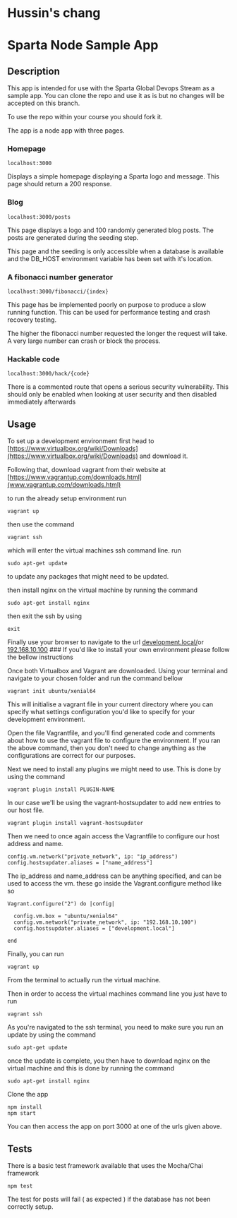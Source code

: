 # Hussin's chang
# Sparta Node Sample App

## Description

This app is intended for use with the Sparta Global Devops Stream as a sample app. You can clone the repo and use it as is but no changes will be accepted on this branch.

To use the repo within your course you should fork it.

The app is a node app with three pages.

### Homepage

``localhost:3000``

Displays a simple homepage displaying a Sparta logo and message. This page should return a 200 response.

### Blog

``localhost:3000/posts``

This page displays a logo and 100 randomly generated blog posts. The posts are generated during the seeding step.

This page and the seeding is only accessible when a database is available and the DB_HOST environment variable has been set with it's location.

### A fibonacci number generator

``localhost:3000/fibonacci/{index}``

This page has be implemented poorly on purpose to produce a slow running function. This can be used for performance testing and crash recovery testing.

The higher the fibonacci number requested the longer the request will take. A very large number can crash or block the process.


### Hackable code

``localhost:3000/hack/{code}``

There is a commented route that opens a serious security vulnerability. This should only be enabled when looking at user security and then disabled immediately afterwards

## Usage

To set up a development environment first head to [https://www.virtualbox.org/wiki/Downloads](https://www.virtualbox.org/wiki/Downloads) and download it.

Following that, download vagrant from their website at [https://www.vagrantup.com/downloads.html](www.vagrantup.com/downloads.html)

to run the already setup environment run
```
vagrant up
```

then use the command
```
vagrant ssh
```
which will enter the virtual machines ssh command line.
run
```
sudo apt-get update
```
to update any packages that might need to be updated.

then install nginx on the virtual machine by running the command
```
sudo apt-get install nginx
```

then exit the ssh by using
```
exit
```
Finally use your browser to navigate to the url [development.local/](development.local/)or [192.168.10.100](192.168.10.100)
### If you'd like to install your own environment please follow the bellow instructions

Once both Virtualbox and Vagrant are downloaded. Using your terminal and navigate to your chosen folder and run the command bellow
```
vagrant init ubuntu/xenial64
```
This will initialise a vagrant file in your current directory where you can specify what settings configuration you'd like to specify for your development environment.

Open the file Vagrantfile, and you'll find generated code and comments about how to use the vagrant file to configure the environment. If you ran the above command, then you don't need to change anything as the configurations are correct for our purposes.

Next we need to install any plugins we might need to use. This is done by using the command

```
vagrant plugin install PLUGIN-NAME
```
In our case we'll be using the vagrant-hostsupdater to add new entries to our host file.
```
vagrant plugin install vagrant-hostsupdater
```
Then we need to once again access the Vagrantfile to configure our host address and name.

```
config.vm.network("private_network", ip: "ip_address")
config.hostsupdater.aliases = ["name_address"]
```
The ip_address and name_address can be anything specified, and can be used to access the vm.
these go inside the Vagrant.configure method like so
```
Vagrant.configure("2") do |config|

  config.vm.box = "ubuntu/xenial64"
  config.vm.network("private_network", ip: "192.168.10.100")
  config.hostsupdater.aliases = ["development.local"]

end
```
Finally, you can run

```
vagrant up
```
From the terminal to actually run the virtual machine.

Then in order to access the virtual machines command line you just have to run
```
vagrant ssh
```
As you're navigated to the ssh terminal, you need to make sure you run an update by using the command
```
sudo apt-get update
```
once the update is complete, you then have to download nginx on the virtual machine and this is done by running the command

```
sudo apt-get install nginx
```


Clone the app
```
npm install
npm start
```

You can then access the app on port 3000 at one of the urls given above.

## Tests

There is a basic test framework available that uses the Mocha/Chai framework

```
npm test
```

The test for posts will fail ( as expected ) if the database has not been correctly setup.
